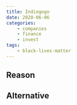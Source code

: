 ```yaml
---
title: Indiegogo
date: 2020-06-06
categories:
    - companies
    - finance
    - invest
tags:
    - black-lives-matter
---
```


## Reason


## Alternative

